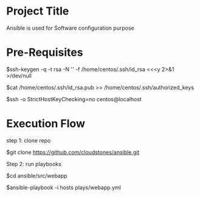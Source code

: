Project Title
========================
Ansible is used for Software configuration purpose


 Pre-Requisites
===============================
 $ssh-keygen -q -t rsa -N '' -f /home/centos/.ssh/id_rsa <<<y 2>&1 >/dev/null

 $cat /home/centos/.ssh/id_rsa.pub >> /home/centos/.ssh/authorized_keys

 $ssh -o StrictHostKeyChecking=no centos@localhost


Execution Flow
======================

step 1: clone repo

$git clone https://github.com/cloudstones/ansible.git

Step 2: run playbooks

$cd ansible/src/webapp

$ansible-playbook -i hosts plays/webapp.yml




